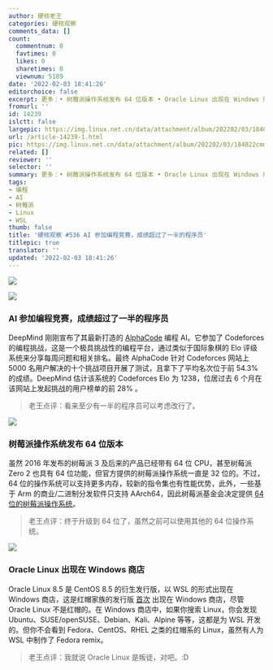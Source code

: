 ```yaml
---
author: 硬核老王
categories: 硬核观察
comments_data: []
count:
  commentnum: 0
  favtimes: 0
  likes: 0
  sharetimes: 0
  viewnum: 5189
date: '2022-02-03 18:41:26'
editorchoice: false
excerpt: 更多：• 树莓派操作系统发布 64 位版本 • Oracle Linux 出现在 Windows 商店
fromurl: ''
id: 14239
islctt: false
largepic: https://img.linux.net.cn/data/attachment/album/202202/03/184022cmmiw55s71714yew.jpg
url: /article-14239-1.html
pic: https://img.linux.net.cn/data/attachment/album/202202/03/184022cmmiw55s71714yew.jpg.thumb.jpg
related: []
reviewer: ''
selector: ''
summary: 更多：• 树莓派操作系统发布 64 位版本 • Oracle Linux 出现在 Windows 商店
tags:
- 编程
- AI
- 树莓派
- Linux
- WSL
thumb: false
title: '硬核观察 #536 AI 参加编程竞赛，成绩超过了一半的程序员'
titlepic: true
translator: ''
updated: '2022-02-03 18:41:26'
---
```


![](/data/attachment/album/202202/03/184022cmmiw55s71714yew.jpg)


![](/data/attachment/album/202202/03/184030qjmcppucprcc6b9u.jpg)


### AI 参加编程竞赛，成绩超过了一半的程序员


DeepMind 刚刚宣布了其最新打造的 [AlphaCode](https://www.theverge.com/2022/2/2/22914085/alphacode-ai-coding-program-automatic-deepmind-codeforce) 编程 AI。它参加了 Codeforces 的编程挑战，这是一个极具挑战性的编程平台，通过类似于国际象棋的 Elo 评级系统来分享每周问题和相关排名。最终 AlphaCode 针对 Codeforces 网站上 5000 名用户解决的十个挑战项目开展了测试，且拿下了平均名次位于前 54.3% 的成绩。DeepMind 估计该系统的 Codeforces Elo 为 1238，位居过去 6 个月在该网站上发起挑战的用户榜单的前 28% 。



> 
> 老王点评：看来至少有一半的程序员可以考虑改行了。
> 
> 
> 


![](/data/attachment/album/202202/03/184040yh2rrbo48jjwjksj.jpg)


### 树莓派操作系统发布 64 位版本


虽然 2016 年发布的树莓派 3 及后来的产品已经带有 64 位 CPU，甚至树莓派 Zero 2 也具有 64 位功能，但官方提供的树莓派操作系统一直是 32 位的。不过，64 位的操作系统可以支持更多内存，较新的指令集也有性能优势，此外，一些基于 Arm 的商业/二进制分发软件只支持 AArch64，因此树莓派基金会决定提供 [64 位的树莓派操作系统](https://www.raspberrypi.com/news/raspberry-pi-os-64-bit/)。



> 
> 老王点评：终于升级到 64 位了，虽然之前可以使用其他的 64 位操作系统。
> 
> 
> 


![](/data/attachment/album/202202/03/184059hy6hnhhwze5kwjpn.jpg)


### Oracle Linux 出现在 Windows 商店


Oracle Linux 8.5 是 CentOS 8.5 的衍生发行版，以 WSL 的形式出现在 Windows 商店，这是红帽家族的发行版 [首次](https://www.theregister.com/2022/02/02/oracle_linux_microsoft/) 出现在 Windows 商店，尽管 Oracle Linux 不是红帽的。在 Windows 商店中，如果你搜索 Linux，你会发现 Ubuntu、SUSE/openSUSE、Debian、Kali、Alpine 等等，这都是为 WSL 开发的。但你不会看到 Fedora、CentOS、RHEL 之类的红帽系的 Linux，虽然有人为 WSL 中制作了 Fedora remix。



> 
> 老王点评：我就说 Oracle Linux 是叛徒，对吧。:D
> 
> 
>